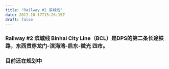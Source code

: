 ```yaml
---
title: "Railway #2 滨城线"
date: 2017-10-17T15:26:15Z
draft: false
---
```


### Railway #2 滨城线 Binhai City Line（BCL）是DPS的第二条长途铁路，东西贯穿龙门-滨海湾-启东-微光 四市。
### 目前还在规划中